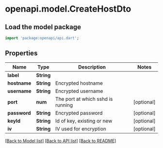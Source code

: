 # openapi.model.CreateHostDto

## Load the model package
```dart
import 'package:openapi/api.dart';
```

## Properties
Name | Type | Description | Notes
------------ | ------------- | ------------- | -------------
**label** | **String** |  | 
**hostname** | **String** | Encrypted hostname | 
**username** | **String** | Encrypted username | 
**port** | **num** | The port at which sshd is running | [optional] 
**password** | **String** | Encrypted password | [optional] 
**keyId** | **String** | Id of key, existing or new | [optional] 
**iv** | **String** | IV used for encryption | [optional] 

[[Back to Model list]](../README.md#documentation-for-models) [[Back to API list]](../README.md#documentation-for-api-endpoints) [[Back to README]](../README.md)


